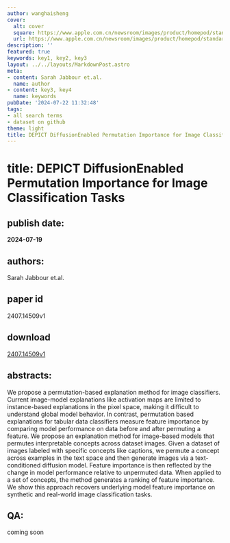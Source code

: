 ```yaml
---
author: wanghaisheng
cover:
  alt: cover
  square: https://www.apple.com.cn/newsroom/images/product/homepod/standard/Apple-HomePod-hero-230118_big.jpg.large_2x.jpg
  url: https://www.apple.com.cn/newsroom/images/product/homepod/standard/Apple-HomePod-hero-230118_big.jpg.large_2x.jpg
description: ''
featured: true
keywords: key1, key2, key3
layout: ../../layouts/MarkdownPost.astro
meta:
- content: Sarah Jabbour et.al.
  name: author
- content: key3, key4
  name: keywords
pubDate: '2024-07-22 11:32:48'
tags:
- all search terms
- dataset on github
theme: light
title: DEPICT DiffusionEnabled Permutation Importance for Image Classification Tasks
---
```


# title: DEPICT DiffusionEnabled Permutation Importance for Image Classification Tasks 
## publish date: 
**2024-07-19** 
## authors: 
  Sarah Jabbour et.al. 
## paper id
2407.14509v1
## download
[2407.14509v1](http://arxiv.org/abs/2407.14509v1)
## abstracts:
We propose a permutation-based explanation method for image classifiers. Current image-model explanations like activation maps are limited to instance-based explanations in the pixel space, making it difficult to understand global model behavior. In contrast, permutation based explanations for tabular data classifiers measure feature importance by comparing model performance on data before and after permuting a feature. We propose an explanation method for image-based models that permutes interpretable concepts across dataset images. Given a dataset of images labeled with specific concepts like captions, we permute a concept across examples in the text space and then generate images via a text-conditioned diffusion model. Feature importance is then reflected by the change in model performance relative to unpermuted data. When applied to a set of concepts, the method generates a ranking of feature importance. We show this approach recovers underlying model feature importance on synthetic and real-world image classification tasks.
## QA:
coming soon
